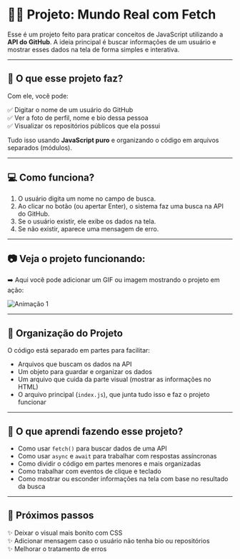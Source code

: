 # 👨‍💻 Projeto: Mundo Real com Fetch

Esse é um projeto feito para praticar conceitos de JavaScript utilizando a **API do GitHub**. A ideia principal é buscar informações de um usuário e mostrar esses dados na tela de forma simples e interativa.

---

## 📌 O que esse projeto faz?

Com ele, você pode:

✅ Digitar o nome de um usuário do GitHub  
✅ Ver a foto de perfil, nome e bio dessa pessoa  
✅ Visualizar os repositórios públicos que ela possui  

Tudo isso usando **JavaScript puro** e organizando o código em arquivos separados (módulos).

---

## 💻 Como funciona?

1. O usuário digita um nome no campo de busca.
2. Ao clicar no botão (ou apertar Enter), o sistema faz uma busca na API do GitHub.
3. Se o usuário existir, ele exibe os dados na tela.
4. Se não existir, aparece uma mensagem de erro.

---

## 📷 Veja o projeto funcionando:

➡️ Aqui você pode adicionar um GIF ou imagem mostrando o projeto em ação:

![Animação 1 ](https://github.com/user-attachments/assets/5726b2ce-f11c-4666-a198-0336acd3c4f9)

---
## 📁 Organização do Projeto

O código está separado em partes para facilitar:

- Arquivos que buscam os dados na API
- Um objeto para guardar e organizar os dados
- Um arquivo que cuida da parte visual (mostrar as informações no HTML)
- O arquivo principal (`index.js`), que junta tudo isso e faz o projeto funcionar

---

## 🧠 O que aprendi fazendo esse projeto?

- Como usar `fetch()` para buscar dados de uma API
- Como usar `async` e `await` para trabalhar com respostas assíncronas
- Como dividir o código em partes menores e mais organizadas
- Como trabalhar com eventos de clique e teclado
- Como mostrar ou esconder informações na tela com base no resultado da busca

---

## 🚀 Próximos passos

✨ Deixar o visual mais bonito com CSS  
✨ Adicionar mensagem caso o usuário não tenha bio ou repositórios  
✨ Melhorar o tratamento de erros



